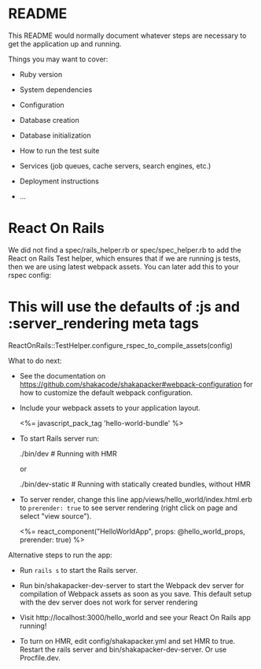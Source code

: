 # README

This README would normally document whatever steps are necessary to get the
application up and running.

Things you may want to cover:

- Ruby version

- System dependencies

- Configuration

- Database creation

- Database initialization

- How to run the test suite

- Services (job queues, cache servers, search engines, etc.)

- Deployment instructions

- ...

# React On Rails

We did not find a spec/rails_helper.rb or spec/spec_helper.rb to add
the React on Rails Test helper, which ensures that if we are running
js tests, then we are using latest webpack assets. You can later add
this to your rspec config:

# This will use the defaults of :js and :server_rendering meta tags

ReactOnRails::TestHelper.configure_rspec_to_compile_assets(config)

What to do next:

- See the documentation on https://github.com/shakacode/shakapacker#webpack-configuration
  for how to customize the default webpack configuration.

- Include your webpack assets to your application layout.

  <%= javascript_pack_tag 'hello-world-bundle' %>

- To start Rails server run:

  ./bin/dev # Running with HMR

  or

  ./bin/dev-static # Running with statically created bundles, without HMR

- To server render, change this line app/views/hello_world/index.html.erb to
  `prerender: true` to see server rendering (right click on page and select "view source").

  <%= react_component("HelloWorldApp", props: @hello_world_props, prerender: true) %>

Alternative steps to run the app:

- Run `rails s` to start the Rails server.

- Run bin/shakapacker-dev-server to start the Webpack dev server for compilation of Webpack
  assets as soon as you save. This default setup with the dev server does not work
  for server rendering

- Visit http://localhost:3000/hello_world and see your React On Rails app running!

- To turn on HMR, edit config/shakapacker.yml and set HMR to true. Restart the rails server
  and bin/shakapacker-dev-server. Or use Procfile.dev.
